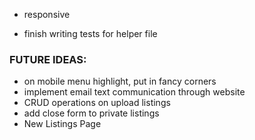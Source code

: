 - responsive

- finish writing tests for helper file

### FUTURE IDEAS:

- on mobile menu highlight, put in fancy corners
- implement email text communication through website
- CRUD operations on upload listings
- add close form to private listings
- New Listings Page